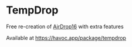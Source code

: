 # TempDrop
Free re-creation of [AirDrop16](https://havoc.app/package/airdrop16) with extra features

Available at https://havoc.app/package/tempdrop